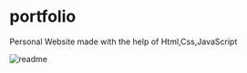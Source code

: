 # portfolio

Personal Website made with the help of Html,Css,JavaScript

![readme](https://github.com/AshutoshrRaj-AR/Portfolio/assets/88699344/d4bc5171-3096-4e0f-8307-ce0d28dec3c6)

